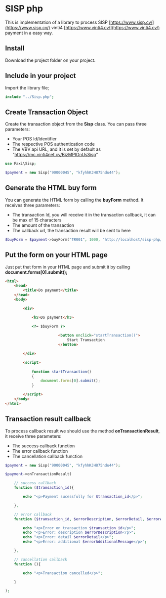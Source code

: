 # SISP php
This is implementation of a library to process
SISP [https://www.sisp.cv/](https://www.sisp.cv/)
vinti4 [https://www.vinti4.cv/](https://www.vinti4.cv/) payment in a easy way.

## Install
Download the project folder on your project.

## Include in your project
Import the library file;

```php
include "../Sisp.php";
```

## Create Transaction Object
Create the transaction object from the **Sisp** class.
You can pass three parameters:
- Your POS Id/Identifier
- The respective POS authentication code
- The VBV api URL, and it is set by default as "https://mc.vinti4net.cv/BizMPIOnUsSisp" 

```php
use Faxi\Sisp;

$payment = new Sisp("90000045", "kfyhhKJH875ndu44");
```

## Generate the HTML buy form
You can generate the HTML form
by calling the **buyForm** method.
It receives three parameters:
- The transaction Id, you will receive it in the transaction callback, it can be max of 15 characters
- The amount of the transaction
- The callback url, the transaction result will be sent to here

```php
$buyForm = $payment->buyForm("TR001", 1000, "http://localhost/sisp-php/src/Faxi/samples/callback-buy.php");
```

## Put the form on your HTML page
Just put that form in your HTML page
and submit it by calling **document.forms[0].submit();**

```html
<html>
	<head>
		<title>Do payment</title>
	</head>
	<body>

		<div>

			<h5>Do payment</h5>

			<?= $buyForm ?>
            
                        <button onclick="startTransaction()">
                            Start Transaction
                        </button>

		</div>

		<script>
			
			function startTransaction()
			{
				document.forms[0].submit();
			}

		</script>
	</body>
</html>
```

## Transaction result callback
To process callback result we should use the method **onTransactionResult**,
it receive three parameters:
- The success callback function
- The error callback function
- The cancellation callback function

```php
$payment = new Sisp("90000045", "kfyhhKJH875ndu44");

$payment->onTransactionResult(

    // success callback
    function ($transaction_id){

        echo "<p>Payment sucessfully for $transaction_id</p>";

    },

    // error callback
    function ($transaction_id, $errorDescription, $errorDetail, $errorAdditionalMessage){

        echo "<p>Error on transaction $transaction_id</p>";
        echo "<p>Error: description $errorDescription</p>";
        echo "<p>Error: detail $errorDetail</p>";
        echo "<p>Error: additional $errorAdditionalMessage</p>";

    },

    // cancellation callback
    function (){

        echo "<p>Transaction cancelled</p>";

    }

);
```
